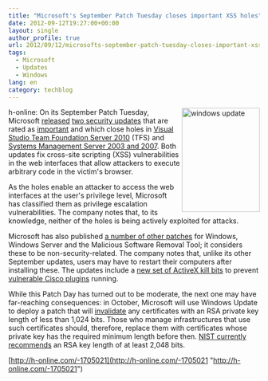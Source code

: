 ```yaml
---
title: "Microsoft's September Patch Tuesday closes important XSS holes"
date: 2012-09-12T19:27:00+00:00
layout: single
author_profile: true
url: 2012/09/12/microsofts-september-patch-tuesday-closes-important-xss-holes/
tags:
  - Microsoft
  - Updates
  - Windows
lang: en
category: techblog
---
```

<a href="http://lh5.ggpht.com/-ZMGeRyOvRxA/UFDbAZR71yI/AAAAAAAAHbo/ao_SvXZuY1A/s1600-h/windows%252520update%25255B3%25255D.jpg" target="_blank"><img title="windows update" border="0" alt="windows update" align="right" src="http://lh3.ggpht.com/-q6lLiDU5wLY/UFDbCTI9vsI/AAAAAAAAHbw/WcIc04ez6X8/windows%252520update_thumb%25255B5%25255D.jpg?imgmax=800" width="156" height="209" /></a>h-online: On its September Patch Tuesday, Microsoft [released](http://blogs.technet.com/b/msrc/archive/2012/09/11/update-tuesday-overview-for-september-2012.aspx) [two security updates](http://technet.microsoft.com/en-us/security/bulletin/ms12-sep) that are rated as [important](http://technet.microsoft.com/en-US/security/gg309177) and which close holes in [Visual Studio Team Foundation Server 2010](http://technet.microsoft.com/en-US/security/bulletin/ms12-061) (TFS) and [Systems Management Server 2003 and 2007](http://technet.microsoft.com/en-US/security/bulletin/ms12-062). Both updates fix cross-site scripting (XSS) vulnerabilities in the web interfaces that allow attackers to execute arbitrary code in the victim's browser. 

As the holes enable an attacker to access the web interfaces at the user's privilege level, Microsoft has classified them as privilege escalation vulnerabilities. The company notes that, to its knowledge, neither of the holes is being actively exploited for attacks. 

Microsoft has also published [a number of other patches](http://support.microsoft.com/kb/894199) for Windows, Windows Server and the Malicious Software Removal Tool; it considers these to be non-security-related. The company notes that, unlike its other September updates, users may have to restart their computers after installing these. The updates include a [new set of ActiveX kill bits](http://technet.microsoft.com/en-us/security/advisory/2736233) to prevent [vulnerable Cisco plugins](http://www.h-online.com/news/item/Cisco-closes-holes-in-its-VPN-client-and-security-appliances-1623170.html) running. 

While this Patch Day has turned out to be moderate, the next one may have far-reaching consequences: in October, Microsoft will use Windows Update to deploy a patch that will [invalidate](http://www.h-online.com/news/item/Mini-Patch-Tuesday-coming-from-Microsoft-1702669.html) any certificates with an RSA private key length of less than 1,024 bits. Those who manage infrastructures that use such certificates should, therefore, replace them with certificates whose private key has the required minimum length before then. [NIST currently recommends](http://csrc.nist.gov/publications/nistpubs/800-131A/sp800-131A.pdf) an RSA key length of at least 2,048 bits. 

[http://h-online.com/-1705021](http://h-online.com/-1705021 "http://h-online.com/-1705021")